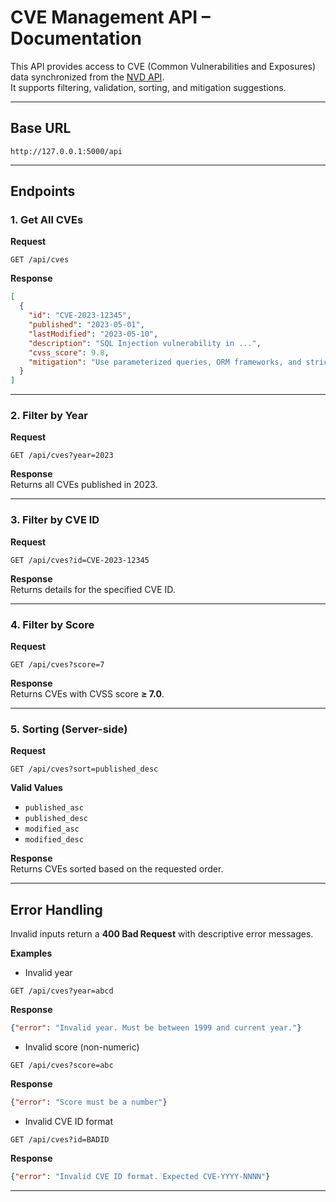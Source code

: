 # CVE Management API – Documentation

This API provides access to CVE (Common Vulnerabilities and Exposures) data synchronized from the [NVD API](https://nvd.nist.gov/developers).  
It supports filtering, validation, sorting, and mitigation suggestions.

---

## Base URL
`http://127.0.0.1:5000/api`

---

## Endpoints

### 1. Get All CVEs
**Request**
```
GET /api/cves
```

**Response**
```json
[
  {
    "id": "CVE-2023-12345",
    "published": "2023-05-01",
    "lastModified": "2023-05-10",
    "description": "SQL Injection vulnerability in ...",
    "cvss_score": 9.8,
    "mitigation": "Use parameterized queries, ORM frameworks, and strict input validation."
  }
]
```

---

### 2. Filter by Year
**Request**
```
GET /api/cves?year=2023
```

**Response**  
Returns all CVEs published in 2023.

---

### 3. Filter by CVE ID
**Request**
```
GET /api/cves?id=CVE-2023-12345
```

**Response**  
Returns details for the specified CVE ID.

---

### 4. Filter by Score
**Request**
```
GET /api/cves?score=7
```

**Response**  
Returns CVEs with CVSS score **≥ 7.0**.

---

### 5. Sorting (Server-side)
**Request**
```
GET /api/cves?sort=published_desc
```

**Valid Values**
- `published_asc`
- `published_desc`
- `modified_asc`
- `modified_desc`

**Response**  
Returns CVEs sorted based on the requested order.

---

## Error Handling
Invalid inputs return a **400 Bad Request** with descriptive error messages.

**Examples**

- Invalid year  
```
GET /api/cves?year=abcd
```
**Response**
```json
{"error": "Invalid year. Must be between 1999 and current year."}
```

- Invalid score (non-numeric)  
```
GET /api/cves?score=abc
```
**Response**
```json
{"error": "Score must be a number"}
```

- Invalid CVE ID format  
```
GET /api/cves?id=BADID
```
**Response**
```json
{"error": "Invalid CVE ID format. Expected CVE-YYYY-NNNN"}
```

---
